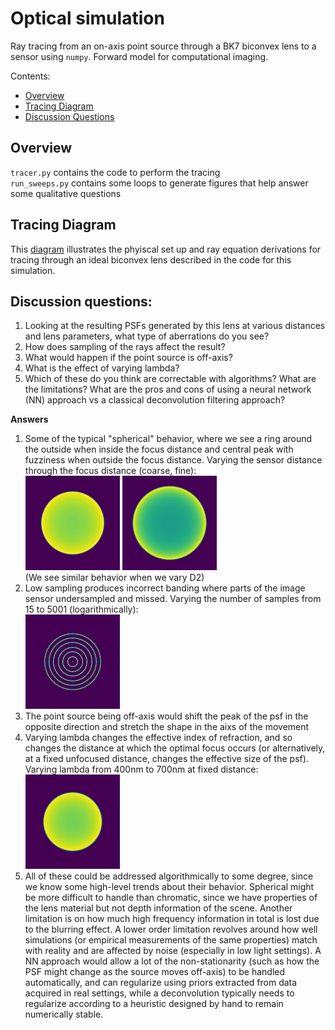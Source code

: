 # Optical simulation
Ray tracing from an on-axis point source through a BK7 biconvex lens to a sensor using `numpy`. Forward model for computational imaging.

Contents:
- [Overview](#overview)
- [Tracing Diagram](#tracing-diagram)
- [Discussion Questions](#discussion-questions)

## Overview
`tracer.py` contains the code to perform the tracing\
`run_sweeps.py` contains some loops to generate figures that help answer some qualitative questions

## Tracing Diagram
This [diagram](./Diagram.pdf) illustrates the phyiscal set up and ray equation derivations for tracing through an ideal biconvex lens described in the code for this simulation.

## Discussion questions:
1) Looking at the resulting PSFs generated by this lens at various distances and lens parameters, what type of aberrations do you see?
1) How does sampling of the rays affect the result?
1) What would happen if the point source is off-axis?
1) What is the effect of varying lambda?
1) Which of these do you think are correctable with algorithms? What are the limitations? What are the pros and cons of using a neural network (NN) approach vs a classical deconvolution filtering approach?

**Answers**  
1) Some of the typical "spherical" behavior, where we see a ring around the outside when inside the focus distance and central peak with fuzziness when outside the focus distance. Varying the sensor distance through the focus distance (coarse, fine):\
![Varying D1](out/vary_D1.gif) ![Zooming in near focus distance](out/vary_D1_fine.gif)\
(We see similar behavior when we vary D2)
1) Low sampling produces incorrect banding where parts of the image sensor undersampled and missed. Varying the number of samples from 15 to 5001 (logarithmically):\
![Varying N](out/vary_N.gif)
1) The point source being off-axis would shift the peak of the psf in the opposite direction and stretch the shape in the aixs of the movement
1) Varying lambda changes the effective index of refraction, and so changes the distance at which the optimal focus occurs (or alternatively, at a fixed unfocused distance, changes the effective size of the psf). Varying lambda from 400nm to 700nm at fixed distance:\
![Varying lam](out/vary_lam.gif)
1) All of these could be addressed algorithmically to some degree, since we know some high-level trends about their behavior. Spherical might be more difficult to handle than chromatic, since we have properties of the lens material but not depth information of the scene. Another limitation is on how much high frequency information in total is lost due to the blurring effect. A lower order limitation revolves around how well simulations (or empirical measurements of the same properties) match with reality and are affected by noise (especially in low light settings). A NN approach would allow a lot of the non-stationarity (such as how the PSF might change as the source moves off-axis) to be handled automatically, and can regularize using priors extracted from data acquired in real settings, while a deconvolution typically needs to regularize according to a heuristic designed by hand to remain numerically stable.
